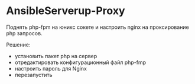 # AnsibleServerup-Proxy
Поднять php-fpm на юникс сокете и настроить nginx на проксирование php запросов.

Решение:
- установить пакет php на сервер
- отредактировать конфигурационный файл php-fmp
- настроить пароль для Nginx
- перезапустить